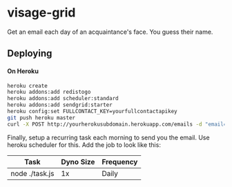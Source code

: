 # visage-grid

Get an email each day of an acquaintance's face. You guess their name.

## Deploying

#### On Heroku

```bash
heroku create
heroku addons:add redistogo
heroku addons:add scheduler:standard
heroku addons:add sendgrid:starter
heroku config:set FULLCONTACT_KEY=yourfullcontactapikey
git push heroku master
curl -X POST http://yourherokusubdomain.herokuapp.com/emails -d "email=you@youremail.com"
```

Finally, setup a recurring task each morning to send you the email. Use heroku scheduler for this. Add the job to look like this:

|Task       | Dyno Size | Frequency |
|-----------|-----------|-----------|
|node ./task.js|  1x    | Daily     |

